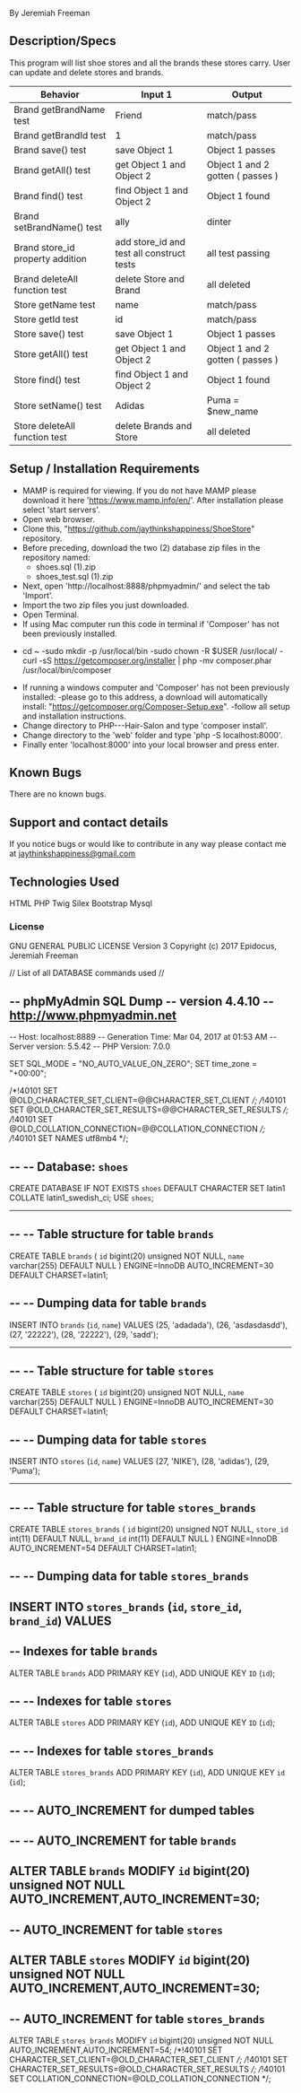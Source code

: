 By Jeremiah Freeman

## Description/Specs
  This program will list shoe stores and all the brands these stores carry.  User can update and delete stores and brands.

| Behavior | Input 1 | Output |
|----------|---------|--------|
| Brand getBrandName test | Friend | match/pass |
| Brand getBrandId test | 1 | match/pass |
| Brand save() test | save Object 1 | Object 1 passes |
| Brand getAll() test | get Object 1 and Object 2 | Object 1 and 2 gotten ( passes )|
| Brand find() test | find Object 1 and Object 2 | Object 1 found |
| Brand setBrandName() test | ally | dinter|
| Brand store_id property addition | add store_id and test all construct tests | all test passing |
| Brand deleteAll function test | delete Store and Brand | all deleted |
| Store getName test | name | match/pass |
| Store getId test | id | match/pass |
| Store save() test | save Object 1 | Object 1 passes |
| Store getAll() test | get Object 1 and Object 2 | Object 1 and 2 gotten ( passes )|
| Store find() test | find Object 1 and Object 2 | Object 1 found |
| Store setName() test | Adidas | Puma = $new_name |
| Store deleteAll function test | delete Brands and Store | all deleted |


## Setup / Installation Requirements

 * MAMP is required for viewing. If you do not have MAMP please download it here 'https://www.mamp.info/en/'.  After installation please select 'start servers'.
 * Open web browser.
 * Clone this, "https://github.com/jaythinkshappiness/ShoeStore" repository.
 * Before preceding, download the two (2) database zip files in the repository named:
   - shoes.sql (1).zip
   - shoes_test.sql (1).zip
 * Next, open 'http://localhost:8888/phpmyadmin/' and select the tab 'Import'.
 * Import the two zip files you just downloaded.
 * Open Terminal.
 * If using Mac computer run this code in terminal if 'Composer' has not been previously installed.
- cd ~
-sudo mkdir -p /usr/local/bin
-sudo chown -R $USER /usr/local/
-curl -sS https://getcomposer.org/installer | php
-mv composer.phar /usr/local/bin/composer
* If running a windows computer and 'Composer' has not been previously installed:
    -please go to this address, a download will automatically install: "https://getcomposer.org/Composer-Setup.exe".
    -follow all setup and installation instructions.
* Change directory to PHP---Hair-Salon and type 'composer install'.
* Change directory to the 'web' folder and type 'php -S localhost:8000'.
* Finally enter 'localhost:8000' into your local browser and press enter.


## Known Bugs

There are no known bugs.

## Support and contact details

If you notice bugs or would like to contribute in any way please contact me at jaythinkshappiness@gmail.com

## Technologies Used

HTML
PHP
Twig
Silex
Bootstrap
Mysql



### License
GNU GENERAL PUBLIC LICENSE Version 3
Copyright (c) 2017 Epidocus, Jeremiah Freeman


//  List of all DATABASE commands used //

-- phpMyAdmin SQL Dump
-- version 4.4.10
-- http://www.phpmyadmin.net
--
-- Host: localhost:8889
-- Generation Time: Mar 04, 2017 at 01:53 AM
-- Server version: 5.5.42
-- PHP Version: 7.0.0

SET SQL_MODE = "NO_AUTO_VALUE_ON_ZERO";
SET time_zone = "+00:00";


/*!40101 SET @OLD_CHARACTER_SET_CLIENT=@@CHARACTER_SET_CLIENT */;
/*!40101 SET @OLD_CHARACTER_SET_RESULTS=@@CHARACTER_SET_RESULTS */;
/*!40101 SET @OLD_COLLATION_CONNECTION=@@COLLATION_CONNECTION */;
/*!40101 SET NAMES utf8mb4 */;

--
-- Database: `shoes`
--
CREATE DATABASE IF NOT EXISTS `shoes` DEFAULT CHARACTER SET latin1 COLLATE latin1_swedish_ci;
USE `shoes`;

-- --------------------------------------------------------

--
-- Table structure for table `brands`
--

CREATE TABLE `brands` (
  `id` bigint(20) unsigned NOT NULL,
  `name` varchar(255) DEFAULT NULL
) ENGINE=InnoDB AUTO_INCREMENT=30 DEFAULT CHARSET=latin1;

--
-- Dumping data for table `brands`
--

INSERT INTO `brands` (`id`, `name`) VALUES
(25, 'adadada'),
(26, 'asdasdasdd'),
(27, '22222'),
(28, '22222'),
(29, 'sadd');

-- --------------------------------------------------------

--
-- Table structure for table `stores`
--

CREATE TABLE `stores` (
  `id` bigint(20) unsigned NOT NULL,
  `name` varchar(255) DEFAULT NULL
) ENGINE=InnoDB AUTO_INCREMENT=30 DEFAULT CHARSET=latin1;

--
-- Dumping data for table `stores`
--

INSERT INTO `stores` (`id`, `name`) VALUES
(27, 'NIKE'),
(28, 'adidas'),
(29, 'Puma');

-- --------------------------------------------------------

--
-- Table structure for table `stores_brands`
--

CREATE TABLE `stores_brands` (
  `id` bigint(20) unsigned NOT NULL,
  `store_id` int(11) DEFAULT NULL,
  `brand_id` int(11) DEFAULT NULL
) ENGINE=InnoDB AUTO_INCREMENT=54 DEFAULT CHARSET=latin1;

--
-- Dumping data for table `stores_brands`
--

INSERT INTO `stores_brands` (`id`, `store_id`, `brand_id`) VALUES
--
-- Indexes for table `brands`
--
ALTER TABLE `brands`
  ADD PRIMARY KEY (`id`),
  ADD UNIQUE KEY `ID` (`id`);

--
-- Indexes for table `stores`
--
ALTER TABLE `stores`
  ADD PRIMARY KEY (`id`),
  ADD UNIQUE KEY `ID` (`id`);

--
-- Indexes for table `stores_brands`
--
ALTER TABLE `stores_brands`
  ADD PRIMARY KEY (`id`),
  ADD UNIQUE KEY `id` (`id`);

--
-- AUTO_INCREMENT for dumped tables
--

--
-- AUTO_INCREMENT for table `brands`
--
ALTER TABLE `brands`
  MODIFY `id` bigint(20) unsigned NOT NULL AUTO_INCREMENT,AUTO_INCREMENT=30;
--
-- AUTO_INCREMENT for table `stores`
--
ALTER TABLE `stores`
  MODIFY `id` bigint(20) unsigned NOT NULL AUTO_INCREMENT,AUTO_INCREMENT=30;
--
-- AUTO_INCREMENT for table `stores_brands`
--
ALTER TABLE `stores_brands`
  MODIFY `id` bigint(20) unsigned NOT NULL AUTO_INCREMENT,AUTO_INCREMENT=54;
/*!40101 SET CHARACTER_SET_CLIENT=@OLD_CHARACTER_SET_CLIENT */;
/*!40101 SET CHARACTER_SET_RESULTS=@OLD_CHARACTER_SET_RESULTS */;
/*!40101 SET COLLATION_CONNECTION=@OLD_COLLATION_CONNECTION */;
